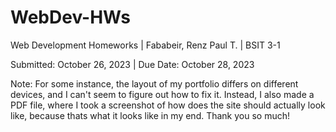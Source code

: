 # WebDev-HWs
Web Development Homeworks | Fababeir, Renz Paul T. | BSIT 3-1

Submitted: October 26, 2023 | Due Date: October 28, 2023

Note: For some instance, the layout of my portfolio differs on different devices, and
      I can't seem to figure out how to fix it. Instead, I also made a PDF file, where
      I took a screenshot of how does the site should actually look like, because thats
      what it looks like in my end. Thank you so much!

